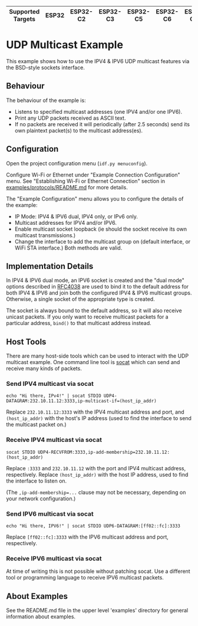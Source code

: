 | Supported Targets | ESP32 | ESP32-C2 | ESP32-C3 | ESP32-C5 | ESP32-C6 | ESP32-C61 | ESP32-H2 | ESP32-H4 | ESP32-P4 | ESP32-S2 | ESP32-S3 |
| ----------------- | ----- | -------- | -------- | -------- | -------- | --------- | -------- | -------- | -------- | -------- | -------- |

# UDP Multicast Example

This example shows how to use the IPV4 & IPV6 UDP multicast features via the BSD-style sockets interface.

## Behaviour

The behaviour of the example is:

* Listens to specified multicast addresses (one IPV4 and/or one IPV6).
* Print any UDP packets received as ASCII text.
* If no packets are received it will periodically (after 2.5 seconds) send its own plaintext packet(s) to the multicast address(es).

## Configuration

Open the project configuration menu (`idf.py menuconfig`).

Configure Wi-Fi or Ethernet under "Example Connection Configuration" menu. See "Establishing Wi-Fi or Ethernet Connection" section in [examples/protocols/README.md](../../README.md) for more details.

The "Example Configuration" menu allows you to configure the details of the example:

* IP Mode: IPV4 & IPV6 dual, IPV4 only, or IPv6 only.
* Multicast addresses for IPV4 and/or IPV6.
* Enable multicast socket loopback (ie should the socket receive its own multicast transmissions.)
* Change the interface to add the multicast group on (default interface, or WiFi STA interface.) Both methods are valid.

## Implementation Details

In IPV4 & IPV6 dual mode, an IPV6 socket is created and the "dual mode" options described in [RFC4038](https://tools.ietf.org/html/rfc4038) are used to bind it to the default address for both IPV4 & IPV6 and join both the configured IPV4 & IPV6 multicast groups. Otherwise, a single socket of the appropriate type is created.

The socket is always bound to the default address, so it will also receive unicast packets. If you only want to receive multicast packets for a particular address, `bind()` to that  multicast address instead.

## Host Tools

There are many host-side tools which can be used to interact with the UDP multicast example. One command line tool is [socat](http://www.dest-unreach.org/socat/) which can send and receive many kinds of packets.

### Send IPV4 multicast via socat

```
echo "Hi there, IPv4!" | socat STDIO UDP4-DATAGRAM:232.10.11.12:3333,ip-multicast-if=(host_ip_addr)
```

Replace `232.10.11.12:3333` with the IPV4 multicast address and port, and `(host_ip_addr)` with the host's IP address (used to find the interface to send the multicast packet on.)

### Receive IPV4 multicast via socat

```
socat STDIO UDP4-RECVFROM:3333,ip-add-membership=232.10.11.12:(host_ip_addr)
```

Replace `:3333` and `232.10.11.12` with the port and IPV4 multicast address, respectively. Replace `(host_ip_addr)` with the host IP address, used to find the interface to listen on.

(The `,ip-add-membership=...` clause may not be necessary, depending on your network configuration.)

### Send IPV6 multicast via socat

```
echo "Hi there, IPV6!" | socat STDIO UDP6-DATAGRAM:[ff02::fc]:3333
```

Replace `[ff02::fc]:3333` with the IPV6 multicast address and port, respectively.

### Receive IPV6 multicast via socat

At time of writing this is not possible without patching socat. Use a different tool or programming language to receive IPV6 multicast packets.

## About Examples

See the README.md file in the upper level 'examples' directory for general information about examples.

